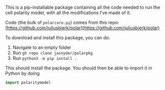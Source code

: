 This is a pip-installable package containing all the code needed to run the cell polarity model, with all the modifications I've made of it.

Code (the bulk of `polarcore.py`) comes from this repo: [https://github.com/juliusbierk/polar](https://github.com/juliusbierk/polar)

To download and install this package, you can do:
1. Navigate to an empty folder
2. Run `gh repo clone jasnyder/polarpkg`
3. Run `python3 -m pip install .`

This should install the package. You should then be able to import it in Python by doing
```python
import polaritymodel
```